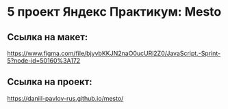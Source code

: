 # 5 проект Яндекс Практикум: Mesto

## Ссылка на макет: 
https://www.figma.com/file/bjyvbKKJN2naO0ucURl2Z0/JavaScript.-Sprint-5?node-id=50160%3A172

## Ссылка на проект:
https://daniil-pavlov-rus.github.io/mesto/
